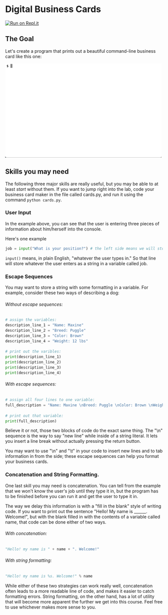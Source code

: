 # Digital Business Cards

[![Run on Repl.it](https://repl.it/badge/github/upperlinecode/business-cards-python-string-concatenation)](https://repl.it/github/upperlinecode/business-cards-python-string-concatenation)

## The Goal

Let's create a program that prints out a beautiful command-line business card like this one:

![Example of User Input Cards](Concatenate.gif)

## Skills you may need

The following three major skills are really useful, but you may be able to at least _start_ without them. If you want to jump right into the lab, code your business card maker in the file called cards.py, and run it using the command `python cards.py`.

### User Input

In the example above, you can see that the user is entering three pieces of information about him/herself into the console.

Here's one example

```python
job = input("What is your position?") # the left side means we will store the user's position in a variable called job.
```

`input()` means, in plain English,  "whatever the user types in." So that line will store whatever the user enters as a string in a variable called job.

### Escape Sequences

You may want to store a string with some formatting in a variable. For example, consider these two ways of describing a dog:

###### Without escape sequences:
```python
# assign the variables:
description_line_1 = "Name: Maxine"
description_line_2 = "Breed: Puggle"
description_line_3 = "Color: Brown"
description_line_4 = "Weight: 12 lbs"

# print out the varibles:
print(description_line_1)
print(description_line_2)
print(description_line_3)
print(description_line_4)
```

###### With escape sequences:
```python
# assign all four lines to one variable:
full_description = "Name: Maxine \nBreed: Puggle \nColor: Brown \nWeight: 12 lbs"

# print out that variable:
print(full_description)
```

Believe it or not, those two blocks of code do the exact same thing. The "\n" sequence is the way to say "new line" while inside of a string literal. It lets you insert a line break without actually pressing the return button.

You may want to use "\n" and "\t" in your code to insert new lines and to tab information in from the side; these escape sequences can help you format your business cards.

### Concatenation and String Formatting.

One last skill you may need is concatenation. You can tell from the example that we won't know the user's job until they type it in, but the program has to be finished before you can run it and get the user to type it in.

The way we delay this information is with a "fill in the blank" style of writing code. If you want to print out the sentence "Hello! My name is ______. Welcome!", but with the blank filled in with the contents of a variable called name, that code can be done either of two ways.

###### With concatenation:

```python
"Hello! my name is " + name + ". Welcome!"
```

###### With string formatting:

```python
"Hello! my name is %s. Welcome!" % name
```

While either of these two strategies can work really well, concatenation often leads to a more readable line of code, and makes it easier to catch formatting errors. String formatting, on the other hand, has a lot of utility that will become more apparent the further we get into this course. Feel free to use whichever makes more sense to you.

